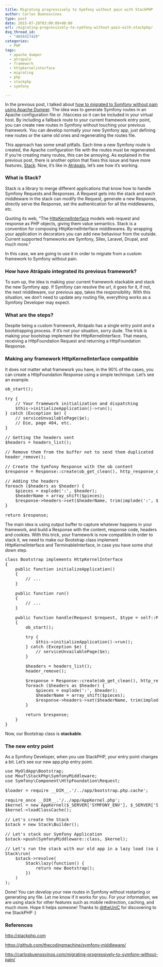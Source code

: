 ```yaml
---
title: Migrating progressively to Symfony without pain with StackPHP
author: Carlos Buenosvinos
type: post
date: 2015-07-28T03:00:09+00:00
url: /migrating-progressively-to-symfony-without-pain-with-stackphp/
dsq_thread_id:
  - "4659317429"
categories:
  - PHP
tags:
  - apache dumper
  - atrapalo
  - framework
  - httpkernelinterface
  - migrating
  - php
  - stackphp
  - symfony

---
```

In the previous post, I talked about <a href="http://carlosbuenosvinos.com/migrating-progressively-to-symfony-without-pain/" target="_blank">how to migrated to Symfony without pain using Apache Dumper</a>. The idea was to generate Symfony routes in an Apache configuration file or .htaccess so it can be included in your virtual host. By including a fallback route to your current framework entry point, you can create new routes in Symfony without touching your previous framework. You can develop normally your new Symfony app, just defining new routes or the same old ones and regenerating the routes file.

This approach has some small pitfalls. Each time a new Symfony route is created, the Apache configuration file with the routes must be regenerated. If you&#8217;re creating many routes, this can be annoying. As explained in the previous post, there is another option that fixes this issue and have more features, <a href="http://stackphp.com/" target="_blank">Stack</a>. Now, it&#8217;s like in <a href="http://www.atrapalo.com" target="_blank">Atrápalo</a>, let&#8217;s see how it&#8217;s working.<!--more-->

### What is Stack?

Stack is a library to merge different applications that know how to handle Symfony Requests and Responses. A Request gets into the stack and each middleware in the stack can modify the Request, generate a new Response, directly serve the Response, set the authentication for all the middlewares, etc.

Quoting its web, &#8220;The [HttpKernelInterface][1] models web request and response as PHP objects, giving them value semantics. Stack is a convention for composing HttpKernelInterface middlewares. By wrapping your application in decorators you can add new behaviour from the outside. Current supported frameworks are Symfony, Silex, Laravel, Drupal, and much more.&#8221;

In this case, we are going to use it in order to migrate from a custom framework to Symfony without pain.

### How have Atrápalo integrated its previous framework?

To sum up, the idea is making your current framework stackable and stack the new Symfony app. If Symfony can resolve the url, it goes for it, if not, the next middleware, our previous app, takes the responsibility. With this situation, we don&#8217;t need to update any routing file, everything works as a Symfony Developer may expect.

### What are the steps?

Despite being a custom framework, Atrápalo has a single entry point and a bootstrapping process. If it&#8217;s not your situation, sorry dude. The trick is making your bootstrap implement the HttpKernelInterface. That means, receiving a HttpFoundation Request and returning a HttpFoundation Response.

### Making any framework HttpKernelInterface compatible

It does not matter what framework you have, in the 90% of the cases, you can create a HttpFoundation Response using a simple technique. Let&#8217;s see an example.

<pre class="brush: php; gutter: true">ob_start();

try {
    // Your framework initialization and dispatching
    $this-&gt;initializeApplication()-&gt;run();
} catch (Exception $e) {
    // serviceUnvailablePage($e);
    // Die, page 404, etc.
}

// Getting the headers sent
$headers = headers_list();

// Remove them from the buffer not to send them duplicated
header_remove();

// Create the Symfony Response with the ob content
$response = Response::create(ob_get_clean(), http_response_code());

// Adding the headers
foreach ($headers as $header) {
    $pieces = explode(&#039;:&#039;, $header);
    $headerName = array_shift($pieces);
    $response-&gt;headers-&gt;set($headerName, trim(implode(&#039;:&#039;, $pieces)), false);
}

return $response;
</pre>

The main idea is using output buffer to capture whatever happens in your framework, and build a Response with the content, response code, headers and cookies. With this trick, your framework is now compatible.In order to stack it, we need to make our Bootstrap class implement HttpKernelInterface and TerminableInterface, in case you have some shut down step.

<pre class="brush: php; gutter: true">class Bootstrap implements HttpKernelInterface
{
    public function initializeApplication()
    {
        // ...
    }

    public function run()
    {
        // ...
    }

    public function handle(Request $request, $type = self::MASTER_REQUEST, $catch = true)
    {
        ob_start();

        try {
            $this-&gt;initializeApplication()-&gt;run();
        } catch (Exception $e) {
            // serviceUnvailablePage($e);
        }

        $headers = headers_list();
        header_remove();

        $response = Response::create(ob_get_clean(), http_response_code());
        foreach ($headers as $header) {
            $pieces = explode(&#039;:&#039;, $header);
            $headerName = array_shift($pieces);
            $response-&gt;headers-&gt;set($headerName, trim(implode(&#039;:&#039;, $pieces)), false);
        }

        return $response;
    }
}
</pre>

Now, our Bootstrap class is **stackable**.

### The new entry point

As a Symfony Developer, when you use StackPHP, your entry point changes a bit. Let&#8217;s see our new app.php entry point.

<pre class="brush: php; gutter: true">use MyOldApp\Bootstrap;
use Mouf\StackPhp\SymfonyMiddleware;
use Symfony\Component\HttpFoundation\Request;
 
$loader = require __DIR__.&#039;/../app/bootstrap.php.cache&#039;;
 
require_once __DIR__.&#039;/../app/AppKernel.php&#039;;
$kernel = new AppKernel($_SERVER[&#039;SYMFONY_ENV&#039;], $_SERVER[&#039;SYMFONY_DEBUG&#039;]);
$kernel-&gt;loadClassCache();
 
// Let&#039;s create the Stack
$stack = new Stack\Builder();
 
// Let&#039;s stack our Symfony Application
$stack-&gt;push(SymfonyMiddleware::class, $kernel);
 
// Let&#039;s run the stack with our old app in a lazy load (so it does not get bootstrapped)
Stack\run(
    $stack-&gt;resolve(
        Stack\lazy(function() {
            return new Bootstrap();
        })
    )
);
</pre>

Done! You can develop your new routes in Symfony without restarting or generating any file. Let me know if it works for you. For your information, we are using stack for other features such as mobile redirection, caching, and much more. Hope it helps someone! Thanks to <a href="https://twitter.com/theUniC" target="_blank">@theUniC</a> for discovering to me StackPHP :)

### References

<a href="http://stackphp.com" target="_blank">http://stackphp.com</a>
  
<a href="https://github.com/thecodingmachine/symfony-middleware/" target="_blank">https://github.com/thecodingmachine/symfony-middleware/</a>
  
<a href="http://carlosbuenosvinos.com/migrating-progressively-to-symfony-without-pain/" target="_blank">http://carlosbuenosvinos.com/migrating-progressively-to-symfony-without-pain/</a>

 [1]: https://github.com/symfony/symfony/blob/master/src/Symfony/Component/HttpKernel/HttpKernelInterface.php